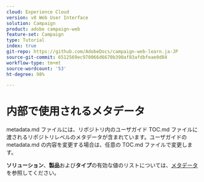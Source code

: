 ```yaml
---
cloud: Experience Cloud
version: v8 Web User Interface
solution: Campaign
product: adobe campaign-web
feature-set: Campaign
type: Tutorial
index: true
git-repo: https://github.com/AdobeDocs/campaign-web-learn.ja-JP
source-git-commit: 6512569ec970066d6670b390af83afdbfeae0d84
workflow-type: tm+mt
source-wordcount: '53'
ht-degree: 98%

---
```



# 内部で使用されるメタデータ

metadata.md ファイルには、リポジトリ内のユーザガイド TOC.md ファイルに渡されるリポジトリレベルのメタデータが含まれています。ユーザガイドの metadata.md の内容を変更する場合は、任意の TOC.md ファイルで変更します。

**ソリューション**、**製品**&#x200B;および&#x200B;**タイプ**&#x200B;の有効な値のリストについては、[メタデータ](https://experienceleague.adobe.com/docs/authoring-guide-exl/using/editing/user-guide-setup/metadata.html?lang=ja)を参照してください。
